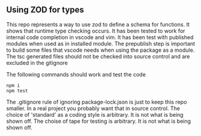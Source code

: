 Using ZOD for types
-------------------

This repo represents a way to use zod to define a schema for functions.
It shows that runtime type checking occurs. 
It has been tested to work for internal code completion in vscode and vim.
It has been test with published modules when used as in installed module.
The prepublish step is important to build some files that vscode needs when using the package as a module.
The tsc generated files should not be checked into source control and are excluded in the gitignore

The following commands should work and test the code
```
npm i
npm test 
```

The .gitignore rule of ignoring package-lock.json is just to keep this repo smaller. In a real project you probably want that in source control.
The choice of 'standard' as a coding style is arbitrary. It is not what is being shown off.
The choise of tape for testing is arbitrary. It is not what is being shown off. 


